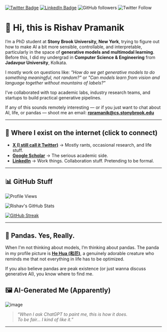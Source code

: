 [![Twitter Badge](https://img.shields.io/badge/-@rishavpramanik-1ca0f1?style=flat-square&labelColor=1ca0f1&logo=twitter&logoColor=white&link=https://twitter.com/RishavPramanik)](https://twitter.com/RishavPramanik)
[![LinkedIn Badge](https://img.shields.io/badge/-rishavpramanik-blue?style=flat-square&logo=Linkedin&logoColor=white&link=https://www.linkedin.com/in/rishavpramanik/)](https://www.linkedin.com/in/rishavpramanik/)
![GitHub followers](https://img.shields.io/github/followers/rishavpramanik?style=social)
![Twitter Follow](https://img.shields.io/twitter/follow/rishavpramanik?style=social)

# 👋 Hi, this is Rishav Pramanik

I’m a PhD student at **Stony Brook University, New York**, trying to figure out how to make AI a bit more sensible, controllable, and interpretable, particularly in the space of **generative models and multimodal learning**. Before this, I did my undergrad in **Computer Science & Engineering** from **Jadavpur University**, Kolkata.

I mostly work on questions like: *"How do we get generative models to do something meaningful, not random?"* or *"Can models learn from vision and language together without mountains of labels?"*

I’ve collaborated with top academic labs, industry research teams, and startups to build practical generative pipelines. 

If any of this sounds remotely interesting — or if you just want to chat about AI, life, or pandas — shoot me an email: **[rpramanik@cs.stonybrook.edu](mailto:rpramanik@cs.stonybrook.edu)**

---

## 🔗 Where I exist on the internet (click to connect)
- **[X (I still call it Twitter)](https://x.com/RishavPramanik)** → Mostly rants, occasional research, and life stuff.
- **[Google Scholar](https://scholar.google.com/citations?user=HK0s3E0AAAAJ&hl=en)** → The serious academic side.
- **[LinkedIn](https://www.linkedin.com/in/rishavpramanik/)** → Work things. Collaboration stuff. Pretending to be formal.

---

## 📊 GitHub Stuff
![Profile Views](https://komarev.com/ghpvc/?username=rishavpramanik&color=blue)

![Rishav's GitHub Stats](https://github-readme-stats.vercel.app/api?username=rishavpramanik&show_icons=true&theme=cobalt&count_private=true)

[![GitHub Streak](https://streak-stats.demolab.com?user=rishavpramanik&theme=gotham&hide_border=true&border_radius=4.7&date_format=j%20M%5B%20Y%5D&mode=weekly&count_private=true)](https://git.io/streak-stats)

---

## 🐼 Pandas. Yes, Really.

When I'm not thinking about models, I’m thinking about pandas. The panda in my profile picture is **[He Hua (和花)](https://en.wikipedia.org/wiki/Hua_Hua_(giant_panda))**, a genuinely adorable creature who reminds me that not everything in life has to be optimized.

If you also believe pandas are peak existence (or just wanna discuss generative AI), you know where to find me.

## 🖼️ AI-Generated Me (Apparently)

![image](https://github.com/user-attachments/assets/fbaf40af-796f-482f-9295-08fd6d9271b7)

> *“When I ask ChatGPT to paint me, this is how it does.  
To be fair... I kind of like it.”*
---
